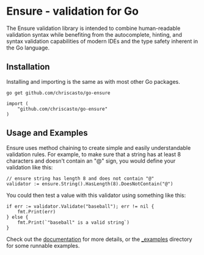 # Ensure - validation for Go

The Ensure validation library is intended to combine human-readable validation 
syntax while benefiting from the autocomplete, hinting, and syntax validation
capabilities of modern IDEs and the type safety inherent in the Go language.

## Installation

Installing and importing is the same as with most other Go packages.

```
go get github.com/chriscasto/go-ensure
```

```
import (
    "github.com/chriscasto/go-ensure"
)
```

## Usage and Examples

Ensure uses method chaining to create simple and easily understandable validation
rules.  For example, to make sure that a string has at least 8 characters and 
doesn't contain an "@" sign, you would define your validation like this:

```
// ensure string has length 8 and does not contain "@"
validator := ensure.String().HasLength(8).DoesNotContain("@")
```

You could then test a value with this validator using something like this:

```
if err := validator.Validate("baseball"); err != nil {
    fmt.Print(err)
} else {
    fmt.Print(`"baseball" is a valid string`)
}
```

Check out the [documentation](./docs/README.md) for more details, or the [_examples](./_examples)
directory for some runnable examples.

